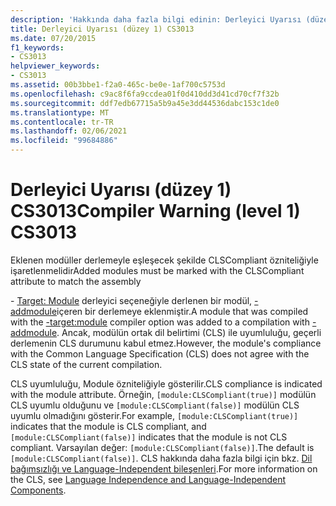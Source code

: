 ```yaml
---
description: 'Hakkında daha fazla bilgi edinin: Derleyici Uyarısı (düzey 1) CS3013'
title: Derleyici Uyarısı (düzey 1) CS3013
ms.date: 07/20/2015
f1_keywords:
- CS3013
helpviewer_keywords:
- CS3013
ms.assetid: 00b3bbe1-f2a0-465c-be0e-1af700c5753d
ms.openlocfilehash: c9ac8f6fa9ccdea01f0d410dd3d41cd70cf7f32b
ms.sourcegitcommit: ddf7edb67715a5b9a45e3dd44536dabc153c1de0
ms.translationtype: MT
ms.contentlocale: tr-TR
ms.lasthandoff: 02/06/2021
ms.locfileid: "99684886"
---
```

# <a name="compiler-warning-level-1-cs3013"></a><span data-ttu-id="03236-103">Derleyici Uyarısı (düzey 1) CS3013</span><span class="sxs-lookup"><span data-stu-id="03236-103">Compiler Warning (level 1) CS3013</span></span>

<span data-ttu-id="03236-104">Eklenen modüller derlemeyle eşleşecek şekilde CLSCompliant özniteliğiyle işaretlenmelidir</span><span class="sxs-lookup"><span data-stu-id="03236-104">Added modules must be marked with the CLSCompliant attribute to match the assembly</span></span>  
  
 <span data-ttu-id="03236-105">- [Target: Module](../language-reference/compiler-options/target-module-compiler-option.md) derleyici seçeneğiyle derlenen bir modül, [-addmodule](../language-reference/compiler-options/addmodule-compiler-option.md)içeren bir derlemeye eklenmiştir.</span><span class="sxs-lookup"><span data-stu-id="03236-105">A module that was compiled with the [-target:module](../language-reference/compiler-options/target-module-compiler-option.md) compiler option was added to a compilation with [-addmodule](../language-reference/compiler-options/addmodule-compiler-option.md).</span></span> <span data-ttu-id="03236-106">Ancak, modülün ortak dil belirtimi (CLS) ile uyumluluğu, geçerli derlemenin CLS durumunu kabul etmez.</span><span class="sxs-lookup"><span data-stu-id="03236-106">However, the module's compliance with the Common Language Specification (CLS) does not agree with the CLS state of the current compilation.</span></span>  
  
 <span data-ttu-id="03236-107">CLS uyumluluğu, Module özniteliğiyle gösterilir.</span><span class="sxs-lookup"><span data-stu-id="03236-107">CLS compliance is indicated with the module attribute.</span></span> <span data-ttu-id="03236-108">Örneğin, `[module:CLSCompliant(true)]` modülün CLS uyumlu olduğunu ve `[module:CLSCompliant(false)]` modülün CLS uyumlu olmadığını gösterir.</span><span class="sxs-lookup"><span data-stu-id="03236-108">For example, `[module:CLSCompliant(true)]` indicates that the module is CLS compliant, and `[module:CLSCompliant(false)]` indicates that the module is not CLS compliant.</span></span> <span data-ttu-id="03236-109">Varsayılan değer: `[module:CLSCompliant(false)]`.</span><span class="sxs-lookup"><span data-stu-id="03236-109">The default is `[module:CLSCompliant(false)]`.</span></span> <span data-ttu-id="03236-110">CLS hakkında daha fazla bilgi için bkz. [Dil bağımsızlığı ve Language-Independent bileşenleri](../../standard/language-independence-and-language-independent-components.md).</span><span class="sxs-lookup"><span data-stu-id="03236-110">For more information on the CLS, see [Language Independence and Language-Independent Components](../../standard/language-independence-and-language-independent-components.md).</span></span>
